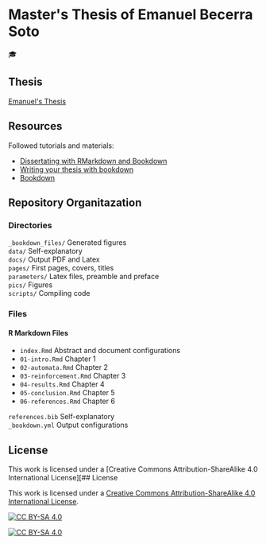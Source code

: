 # Master's Thesis of Emanuel Becerra Soto

:mortar_board:

## Thesis

[Emanuel's Thesis](docs/becerra_emanuel_CARLv2.1.pdf)

## Resources

Followed tutorials and materials:

+ [Dissertating with RMarkdown and Bookdown](https://bookdown.org/thea_knowles/dissertating_rmd_presentation/)
+ [Writing your thesis with bookdown](https://eddjberry.netlify.app/post/writing-your-thesis-with-bookdown/)
+ [Bookdown](https://bookdown.org/yihui/bookdown/)

## Repository Organitazation

### Directories

`_bookdown_files/` Generated figures  
`data/` Self-explanatory  
`docs/` Output PDF and Latex  
`pages/` First pages, covers, titles  
`parameters/` Latex files, preamble and preface  
`pics/` Figures  
`scripts/` Compiling code

### Files

#### R Markdown Files

+ `index.Rmd` Abstract and document configurations
+ `01-intro.Rmd` Chapter 1
+ `02-automata.Rmd` Chapter 2
+ `03-reinforcement.Rmd` Chapter 3
+ `04-results.Rmd` Chapter 4
+ `05-conclusion.Rmd` Chapter 5
+ `06-references.Rmd` Chapter 6

`references.bib` Self-explanatory  
`_bookdown.yml` Output configurations

## License

This work is licensed under a
[Creative Commons Attribution-ShareAlike 4.0 International License][## License

This work is licensed under a
[Creative Commons Attribution-ShareAlike 4.0 International License][cc-by-sa].

[![CC BY-SA 4.0][cc-by-sa-image]][cc-by-sa]

[cc-by-sa]: http://creativecommons.org/licenses/by-sa/4.0/
[cc-by-sa-image]: https://licensebuttons.net/l/by-sa/4.0/88x31.png
[cc-by-sa-shield]: https://img.shields.io/badge/License-CC%20BY--SA%204.0-lightgrey.svg].

[![CC BY-SA 4.0][cc-by-sa-image]][cc-by-sa]

[cc-by-sa]: http://creativecommons.org/licenses/by-sa/4.0/
[cc-by-sa-image]: https://licensebuttons.net/l/by-sa/4.0/88x31.png
[cc-by-sa-shield]: https://img.shields.io/badge/License-CC%20BY--SA%204.0-lightgrey.svg

